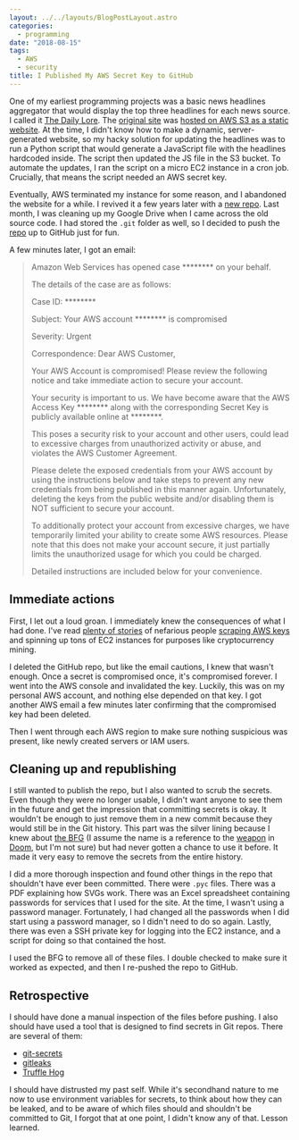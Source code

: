 ```yaml
---
layout: ../../layouts/BlogPostLayout.astro
categories:
  - programming
date: "2018-08-15"
tags:
  - AWS
  - security
title: I Published My AWS Secret Key to GitHub
---
```


One of my earliest programming projects was a basic news headlines aggregator
that would display the top three headlines for each news source. I called it
[The Daily Lore](https://dailylore.com/). The [original
site](https://www.dailylore.com/legacy/) was [hosted on AWS S3 as a static
website](https://docs.aws.amazon.com/AmazonS3/latest/dev/WebsiteHosting.html).
At the time, I didn't know how to make a dynamic, server-generated website, so
my hacky solution for updating the headlines was to run a Python script that
would generate a JavaScript file with the headlines hardcoded inside. The
script then updated the JS file in the S3 bucket. To automate the updates, I
ran the script on a micro EC2 instance in a cron job. Crucially, that means the
script needed an AWS secret key.

Eventually, AWS terminated my instance for some reason, and I abandoned the
website for a while. I revived it a few years later with a [new
repo](https://github.com/recdata/dailylore). Last month, I was cleaning up my
Google Drive when I came across the old source code. I had stored the `.git`
folder as well, so I decided to push the
[repo](https://github.com/recdata/headlines) up to GitHub just for fun.

A few minutes later, I got an email:

> Amazon Web Services has opened case ******** on your behalf.
>
> The details of the case are as follows:
>
> Case ID: ********
>
> Subject: Your AWS account ******** is compromised
>
> Severity: Urgent
>
> Correspondence: Dear AWS Customer,
>
> Your AWS Account is compromised! Please review the following notice and take
> immediate action to secure your account.
>
> Your security is important to us. We have become aware that the AWS Access
> Key ******** along with the corresponding Secret Key is publicly available
> online at ********.
>
> This poses a security risk to your account and other users, could lead to
> excessive charges from unauthorized activity or abuse, and violates the AWS
> Customer Agreement.
>
> Please delete the exposed credentials from your AWS account by using the
> instructions below and take steps to prevent any new credentials from being
> published in this manner again. Unfortunately, deleting the keys from the
> public website and/or disabling them is NOT sufficient to secure your
> account.
>
> To additionally protect your account from excessive charges, we have
> temporarily limited your ability to create some AWS resources. Please note
> that this does not make your account secure, it just partially limits the
> unauthorized usage for which you could be charged.
>
> Detailed instructions are included below for your convenience.

## Immediate actions

First, I let out a loud groan. I immediately knew the consequences of what I had
done. I've read [plenty of
stories](https://medium.com/@nagguru/exposing-your-aws-access-keys-on-github-can-be-extremely-costly-a-personal-experience-960be7aad039)
of nefarious people [scraping AWS
keys](https://www.theregister.co.uk/2015/01/06/dev_blunder_shows_github_crawling_with_keyslurping_bots/)
and spinning up tons of EC2 instances for purposes like cryptocurrency mining.

I deleted the GitHub repo, but like the email cautions, I knew that wasn't
enough. Once a secret is compromised once, it's compromised forever. I went
into the AWS console and invalidated the key. Luckily, this was on my personal
AWS account, and nothing else depended on that key. I got another AWS email a
few minutes later confirming that the compromised key had been deleted.

Then I went through each AWS region to make sure nothing suspicious was
present, like newly created servers or IAM users.

## Cleaning up and republishing

I still wanted to publish the repo, but I also wanted to scrub the secrets.
Even though they were no longer usable, I didn't want anyone to see them in the
future and get the impression that committing secrets is okay. It wouldn't be
enough to just remove them in a new commit because they would still be in the
Git history. This part was the silver lining because I knew about [the
BFG](https://rtyley.github.io/bfg-repo-cleaner/) (I assume the name is a
reference to the [weapon](https://en.wikipedia.org/wiki/BFG_%28weapon%29) in
[Doom](https://en.wikipedia.org/wiki/Doom_(1993_video_game)), but I'm not sure)
but had never gotten a chance to use it before. It made it very easy to remove
the secrets from the entire history.

I did a more thorough inspection and found other things in the repo that
shouldn't have ever been committed. There were `.pyc` files. There was a PDF
explaining how SVGs work. There was an Excel spreadsheet containing passwords
for services that I used for the site. At the time, I wasn't using a password
manager. Fortunately, I had changed all the passwords when I did start using a
password manager, so I didn't need to do so again. Lastly, there was even a SSH
private key for logging into the EC2 instance, and a script for doing so that
contained the host.

I used the BFG to remove all of these files. I double checked to make sure it
worked as expected, and then I re-pushed the repo to GitHub.

## Retrospective

I should have done a manual inspection of the files before pushing. I also
should have used a tool that is designed to find secrets in Git repos. There
are several of them:

* [git-secrets](https://github.com/awslabs/git-secrets)
* [gitleaks](https://github.com/zricethezav/gitleaks)
* [Truffle Hog](https://github.com/dxa4481/truffleHog)

I should have distrusted my past self. While it's secondhand nature to me now
to use environment variables for secrets, to think about how they can be
leaked, and to be aware of which files should and shouldn't be committed to
Git, I forgot that at one point, I didn't know any of that. Lesson learned.
